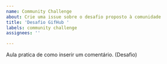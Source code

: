 ```yaml
---
name: Community Challenge
about: Crie uma issue sobre o desafio proposto à comunidade
title: 'Desafio GifHub '
labels: community challenge
assignees: ''

---
```


Aula pratica de como inserir um comentário. (Desafio)
